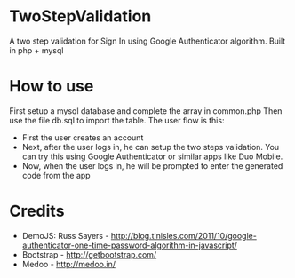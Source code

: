 # TwoStepValidation
A two step validation for Sign In using Google Authenticator algorithm. Built in php + mysql
# How to use
First setup a mysql database and complete the array in common.php
Then use the file db.sql to import the table.
The user flow is this:
* First the user creates an account
* Next, after the user logs in, he can setup the two steps validation. You can try this using Google Authenticator or similar apps like Duo Mobile.
* Now, when the user logs in, he will be prompted to enter the generated code from the app 
# Credits 
* DemoJS: Russ Sayers - http://blog.tinisles.com/2011/10/google-authenticator-one-time-password-algorithm-in-javascript/
* Bootstrap - http://getbootstrap.com/
* Medoo - http://medoo.in/
